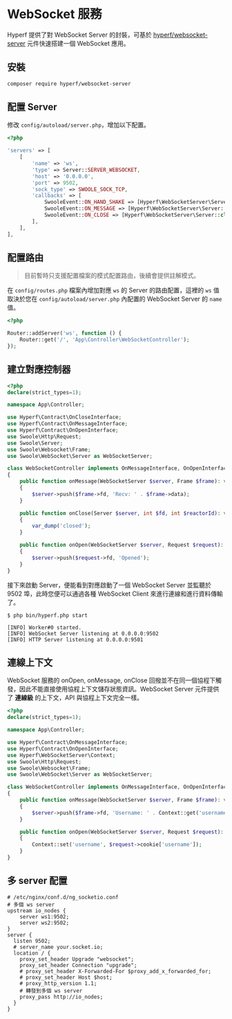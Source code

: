# WebSocket 服務

Hyperf 提供了對 WebSocket Server 的封裝，可基於 [hyperf/websocket-server](https://github.com/hyperf/websocket-server) 元件快速搭建一個 WebSocket 應用。

## 安裝

```bash
composer require hyperf/websocket-server
```

## 配置 Server

修改 `config/autoload/server.php`，增加以下配置。

```php
<?php

'servers' => [
    [
        'name' => 'ws',
        'type' => Server::SERVER_WEBSOCKET,
        'host' => '0.0.0.0',
        'port' => 9502,
        'sock_type' => SWOOLE_SOCK_TCP,
        'callbacks' => [
            SwooleEvent::ON_HAND_SHAKE => [Hyperf\WebSocketServer\Server::class, 'onHandShake'],
            SwooleEvent::ON_MESSAGE => [Hyperf\WebSocketServer\Server::class, 'onMessage'],
            SwooleEvent::ON_CLOSE => [Hyperf\WebSocketServer\Server::class, 'onClose'],
        ],
    ],
],
```

## 配置路由

> 目前暫時只支援配置檔案的模式配置路由，後續會提供註解模式。   

在 `config/routes.php` 檔案內增加對應 `ws` 的 Server 的路由配置，這裡的 `ws` 值取決於您在 `config/autoload/server.php` 內配置的 WebSocket Server 的 `name` 值。

```php
<?php

Router::addServer('ws', function () {
    Router::get('/', 'App\Controller\WebSocketController');
});
```

## 建立對應控制器

```php
<?php
declare(strict_types=1);

namespace App\Controller;

use Hyperf\Contract\OnCloseInterface;
use Hyperf\Contract\OnMessageInterface;
use Hyperf\Contract\OnOpenInterface;
use Swoole\Http\Request;
use Swoole\Server;
use Swoole\Websocket\Frame;
use Swoole\WebSocket\Server as WebSocketServer;

class WebSocketController implements OnMessageInterface, OnOpenInterface, OnCloseInterface
{
    public function onMessage(WebSocketServer $server, Frame $frame): void
    {
        $server->push($frame->fd, 'Recv: ' . $frame->data);
    }

    public function onClose(Server $server, int $fd, int $reactorId): void
    {
        var_dump('closed');
    }

    public function onOpen(WebSocketServer $server, Request $request): void
    {
        $server->push($request->fd, 'Opened');
    }
}
```

接下來啟動 Server，便能看到對應啟動了一個 WebSocket Server 並監聽於 9502 埠，此時您便可以通過各種 WebSocket Client 來進行連線和進行資料傳輸了。

```
$ php bin/hyperf.php start

[INFO] Worker#0 started.
[INFO] WebSocket Server listening at 0.0.0.0:9502
[INFO] HTTP Server listening at 0.0.0.0:9501
```

## 連線上下文

WebSocket 服務的 onOpen, onMessage, onClose 回撥並不在同一個協程下觸發，因此不能直接使用協程上下文儲存狀態資訊。WebSocket Server 元件提供了 **連線級** 的上下文，API 與協程上下文完全一樣。

```php
<?php
declare(strict_types=1);

namespace App\Controller;

use Hyperf\Contract\OnMessageInterface;
use Hyperf\Contract\OnOpenInterface;
use Hyperf\WebSocketServer\Context;
use Swoole\Http\Request;
use Swoole\Websocket\Frame;
use Swoole\WebSocket\Server as WebSocketServer;

class WebSocketController implements OnMessageInterface, OnOpenInterface
{
    public function onMessage(WebSocketServer $server, Frame $frame): void
    {
        $server->push($frame->fd, 'Username: ' . Context::get('username'));
    }

    public function onOpen(WebSocketServer $server, Request $request): void
    {
        Context::set('username', $request->cookie['username']);
    }
}
```

## 多 server 配置

```
# /etc/nginx/conf.d/ng_socketio.conf
# 多個 ws server
upstream io_nodes {
    server ws1:9502;
    server ws2:9502;
}
server {
  listen 9502;
  # server_name your.socket.io;
  location / {
    proxy_set_header Upgrade "websocket";
    proxy_set_header Connection "upgrade";
    # proxy_set_header X-Forwarded-For $proxy_add_x_forwarded_for;
    # proxy_set_header Host $host;
    # proxy_http_version 1.1;
    # 轉發到多個 ws server
    proxy_pass http://io_nodes;
  }
}
```
